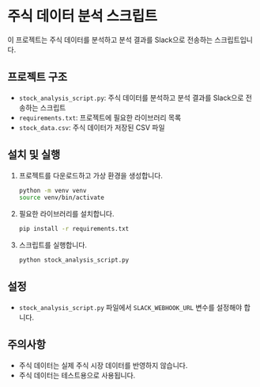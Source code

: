 # 주식 데이터 분석 스크립트

이 프로젝트는 주식 데이터를 분석하고 분석 결과를 Slack으로 전송하는 스크립트입니다.

## 프로젝트 구조

- `stock_analysis_script.py`: 주식 데이터를 분석하고 분석 결과를 Slack으로 전송하는 스크립트
- `requirements.txt`: 프로젝트에 필요한 라이브러리 목록
- `stock_data.csv`: 주식 데이터가 저장된 CSV 파일

## 설치 및 실행

1. 프로젝트를 다운로드하고 가상 환경을 생성합니다.
    ```bash
    python -m venv venv
    source venv/bin/activate
    ```

2. 필요한 라이브러리를 설치합니다.
    ```bash
    pip install -r requirements.txt
    ```

3. 스크립트를 실행합니다.
    ```bash
    python stock_analysis_script.py
    ```

## 설정

- `stock_analysis_script.py` 파일에서 `SLACK_WEBHOOK_URL` 변수를 설정해야 합니다.

## 주의사항     

- 주식 데이터는 실제 주식 시장 데이터를 반영하지 않습니다.
- 주식 데이터는 테스트용으로 사용됩니다.

